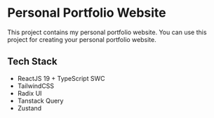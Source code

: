 # Personal Portfolio Website

This project contains my personal portfolio website. You can use this project for creating your personal portfolio website.

## Tech Stack

- ReactJS 19 + TypeScript SWC
- TailwindCSS
- Radix UI
- Tanstack Query
- Zustand